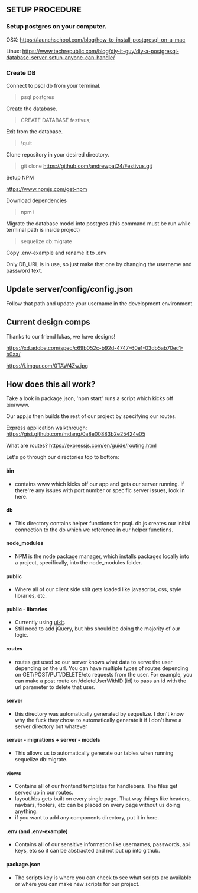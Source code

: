 ## SETUP PROCEDURE

### Setup postgres on your computer. 

OSX: https://launchschool.com/blog/how-to-install-postgresql-on-a-mac

Linux: https://www.techrepublic.com/blog/diy-it-guy/diy-a-postgresql-database-server-setup-anyone-can-handle/

### Create DB

Connect to psql db from your terminal.

> psql postgres

Create the database.

> CREATE DATABASE festivus;

Exit from the database. 

> \quit

Clone repository in your desired directory. 

> git clone https://github.com/andrewpat24/Festivus.git

Setup NPM 

https://www.npmjs.com/get-npm

Download dependencies

> npm i

Migrate the database model into postgres (this command must be run while terminal path is inside project)

> sequelize db:migrate

Copy .env-example and rename it to .env

Only DB_URL is in use, so just make that one by changing the username and password text. 

## Update server/config/config.json 

Follow that path and update your username in the development environment

## Current design comps

Thanks to our friend lukas, we have designs! 

https://xd.adobe.com/spec/c69b052c-b92d-4747-60e1-03db5ab70ec1-b0aa/

https://i.imgur.com/0TAW4Zw.jpg

## How does this all work? 

Take a look in package.json, 'npm start' runs a script which kicks off bin/www. 

Our app.js then builds the rest of our project by specifying our routes. 

Express application walkthrough: 
https://gist.github.com/mdang/0a8e00883b2e25424e05

What are routes? 
https://expressjs.com/en/guide/routing.html

Let's go through our directories top to bottom: 
#### bin
* contains www which kicks off our app and gets our server running. If there're any issues with port number or specific server issues, look in here. 

#### db 
* This directory contains helper functions for psql. db.js creates our initial connection to the db which we reference in our helper functions. 

#### node_modules
* NPM is the node package manager, which installs packages locally into a project, specifically, into the node_modules folder.

#### public
* Where all of our client side shit gets loaded like javascript, css, style libraries, etc. 

#### public - libraries 
* Currently using [uikit](https://getuikit.com/docs/introduction).
* Still need to add jQuery, but hbs should be doing the majority of our logic. 

#### routes
* routes get used so our server knows what data to serve the user depending on the url. You can have multiple types of routes depending on GET/POST/PUT/DELETE/etc requests from the user. For example, you can make a post route on /deleteUserWithID:[id] to pass an id with the url parameter to delete that user. 

#### server
* this directory was automatically generated by sequelize. I don't know why the fuck they chose to automatically generate it if I don't have a server directory but whatever

#### server - migrations + server - models
* This allows us to automatically generate our tables when running sequelize db:migrate. 

#### views
* Contains all of our frontend templates for handlebars. The files get served up in our routes.
* layout.hbs gets built on every single page. That way things like headers, navbars, footers, etc can be placed on every page without us doing anything. 
* if you want to add any components directory, put it in here. 

#### .env (and .env-example)
* Contains all of our sensitive information like usernames, passwords, api keys, etc so it can be abstracted and not put up into github. 

#### package.json
* The scripts key is where you can check to see what scripts are available or where you can make new scripts for our project.



